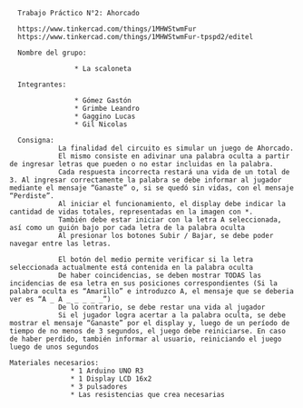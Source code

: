       Trabajo Práctico N°2: Ahorcado

      https://www.tinkercad.com/things/1MHWStwmFur
      https://www.tinkercad.com/things/1MHWStwmFur-tpspd2/editel

      Nombre del grupo:
      
                    * La scaloneta

      Integrantes:
      
                    * Gómez Gastón
                    * Grimbe Leandro
                    * Gaggino Lucas
                    * Gil Nicolas

      Consigna:
                La finalidad del circuito es simular un juego de Ahorcado. 
                El mismo consiste en adivinar una palabra oculta a partir de ingresar letras que pueden o no estar incluidas en la palabra. 
                Cada respuesta incorrecta restará una vida de un total de 3. Al ingresar correctamente la palabra se debe informar al jugador mediante el mensaje “Ganaste” o, si se quedó sin vidas, con el mensaje “Perdiste”.
                Al iniciar el funcionamiento, el display debe indicar la cantidad de vidas totales, representadas en la imagen con *. 
                También debe estar iniciar con la letra A seleccionada, así como un guión bajo por cada letra de la palabra oculta
                Al presionar los botones Subir / Bajar, se debe poder navegar entre las letras. 

                El botón del medio permite verificar si la letra seleccionada actualmente está contenida en la palabra oculta
                De haber coincidencias, se deben mostrar TODAS las incidencias de esa letra en sus posiciones correspondientes (Si la palabra oculta es “Amarillo” e introduzco A, el mensaje que se deberia ver es “A _ A _ _ _ _ _”)
                De lo contrario, se debe restar una vida al jugador
                Si el jugador logra acertar a la palabra oculta, se debe mostrar el mensaje “Ganaste” por el display y, luego de un período de tiempo de no menos de 3 segundos, el juego debe reiniciarse. En caso de haber perdido, también informar al usuario, reiniciando el juego luego de unos segundos

    Materiales necesarios:
                   * 1 Arduino UNO R3
                   * 1 Display LCD 16x2
                   * 3 pulsadores
                   * Las resistencias que crea necesarias
